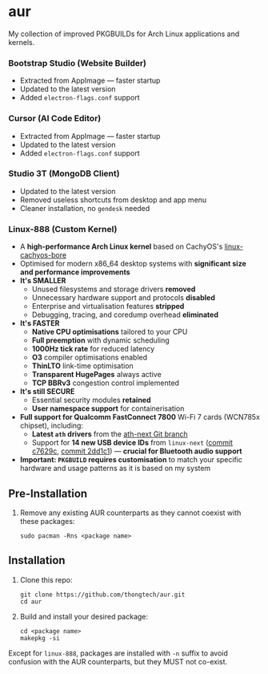 # aur

My collection of improved PKGBUILDs for Arch Linux applications and kernels.

### Bootstrap Studio (Website Builder)

- Extracted from AppImage — faster startup
- Updated to the latest version
- Added `electron-flags.conf` support

### Cursor (AI Code Editor)

- Extracted from AppImage — faster startup
- Updated to the latest version
- Added `electron-flags.conf` support

### Studio 3T (MongoDB Client)

- Updated to the latest version
- Removed useless shortcuts from desktop and app menu
- Cleaner installation, no `gendesk` needed

### Linux-888 (Custom Kernel)

- A **high-performance Arch Linux kernel** based on CachyOS's [linux-cachyos-bore](https://github.com/CachyOS/linux-cachyos/tree/master/linux-cachyos-bore)
- Optimised for modern x86_64 desktop systems with **significant size and performance improvements**
- **It's SMALLER**
  - Unused filesystems and storage drivers **removed**
  - Unnecessary hardware support and protocols **disabled**
  - Enterprise and virtualisation features **stripped**
  - Debugging, tracing, and coredump overhead **eliminated**
- **It's FASTER**
  - **Native CPU optimisations** tailored to your CPU
  - **Full preemption** with dynamic scheduling
  - **1000Hz tick rate** for reduced latency
  - **O3** compiler optimisations enabled
  - **ThinLTO** link-time optimisation
  - **Transparent HugePages** always active
  - **TCP BBRv3** congestion control implemented
- **It's still SECURE**
  - Essential security modules **retained**
  - **User namespace support** for containerisation
- **Full support for Qualcomm FastConnect 7800** Wi-Fi 7 cards (WCN785x chipset), including:
  - **Latest `ath` drivers** from the [ath-next Git branch](https://web.git.kernel.org/pub/scm/linux/kernel/git/ath/ath.git/log/?h=ath-next)
  - Support for **14 new USB device IDs** from `linux-next` ([commit c7629c](https://web.git.kernel.org/pub/scm/linux/kernel/git/next/linux-next.git/commit/drivers/bluetooth/btusb.c?h=next-20250328&id=c7629ccfa175e16bb44a60c469214e1a6051f63d), [commit 2dd1c1](https://web.git.kernel.org/pub/scm/linux/kernel/git/next/linux-next.git/commit/drivers/bluetooth/btusb.c?h=next-20250328&id=2dd1c1eee3e496fcc16971be4db5bb792a36025c)) — **crucial for Bluetooth audio support**
- **Important: `PKGBUILD` requires customisation** to match your specific hardware and usage patterns as it is based on my system

## Pre-Installation

1. Remove any existing AUR counterparts as they cannot coexist with these packages:

   ```
   sudo pacman -Rns <package name>
   ```

## Installation

1. Clone this repo:

   ```
   git clone https://github.com/thongtech/aur.git
   cd aur
   ```

2. Build and install your desired package:

   ```
   cd <package name>
   makepkg -si
   ```

Except for `linux-888`, packages are installed with `-n` suffix to avoid confusion with the AUR counterparts, but they MUST not co-exist.
